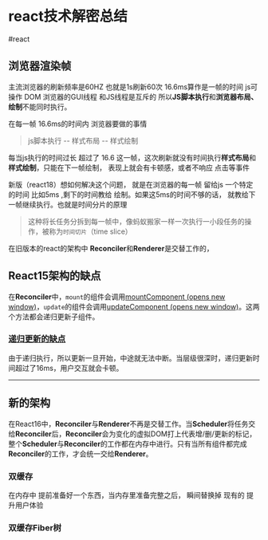# react技术解密总结

#react 
## 浏览器渲染帧
主流浏览器的刷新频率是60HZ 
也就是1s刷新60次    16.6ms算作是一帧的时间
js可操作 DOM 浏览器的GUI线程 和JS线程是互斥的 所以**JS脚本执行**和**浏览器布局、绘制**不能同时执行。

在每一帧 16.6ms的时间内 浏览器要做的事情

> js脚本执行 -- 样式布局  -- 样式绘制



每当js执行的时间过长 超过了 16.6 这一帧，这次刷新就没有时间执行**样式布局**和**样式绘制**，只能在下一帧绘制， 表现上就会有卡顿感，或者不响应 点击等事件

新版（react18）想如何解决这个问题， 就是在浏览器的每一帧 留给js 一个特定的时间 
比如5ms ,剩下的时间教给 绘制。如果这5ms的时间不够的话， 就教给下一帧继续执行。也就是时间分片的原理

>这种将长任务分拆到每一帧中，像蚂蚁搬家一样一次执行一小段任务的操作，被称为`时间切片`（time slice）

在旧版本的react的架构中 **Reconciler**和**Renderer**是交替工作的，

## React15架构的缺点

在**Reconciler**中，`mount`的组件会调用[mountComponent (opens new window)](https://github.com/facebook/react/blob/15-stable/src/renderers/dom/shared/ReactDOMComponent.js#L498)，`update`的组件会调用[updateComponent (opens new window)](https://github.com/facebook/react/blob/15-stable/src/renderers/dom/shared/ReactDOMComponent.js#L877)。这两个方法都会递归更新子组件。

### [递归更新的缺点](https://react.iamkasong.com/preparation/oldConstructure.html#%E9%80%92%E5%BD%92%E6%9B%B4%E6%96%B0%E7%9A%84%E7%BC%BA%E7%82%B9)





由于递归执行，所以更新一旦开始，中途就无法中断。当层级很深时，递归更新时间超过了16ms，用户交互就会卡顿。

---
## 新的架构

在React16中，**Reconciler**与**Renderer**不再是交替工作。当**Scheduler**将任务交给**Reconciler**后，**Reconciler**会为变化的虚拟DOM打上代表增/删/更新的标记，
整个**Scheduler**与**Reconciler**的工作都在内存中进行。只有当所有组件都完成**Reconciler**的工作，才会统一交给**Renderer**。

### 双缓存

在内存中 提前准备好一个东西，当内存里准备完整之后， 瞬间替换掉 现有的 提升用户体验

### 双缓存Fiber树


